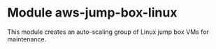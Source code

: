 # Module aws-jump-box-linux

This module creates an auto-scaling group of Linux jump box VMs for maintenance.
